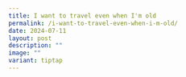 ```yaml
---
title: I want to travel even when I'm old
permalink: /i-want-to-travel-even-when-i-m-old/
date: 2024-07-11
layout: post
description: ""
image: ""
variant: tiptap
---
```

